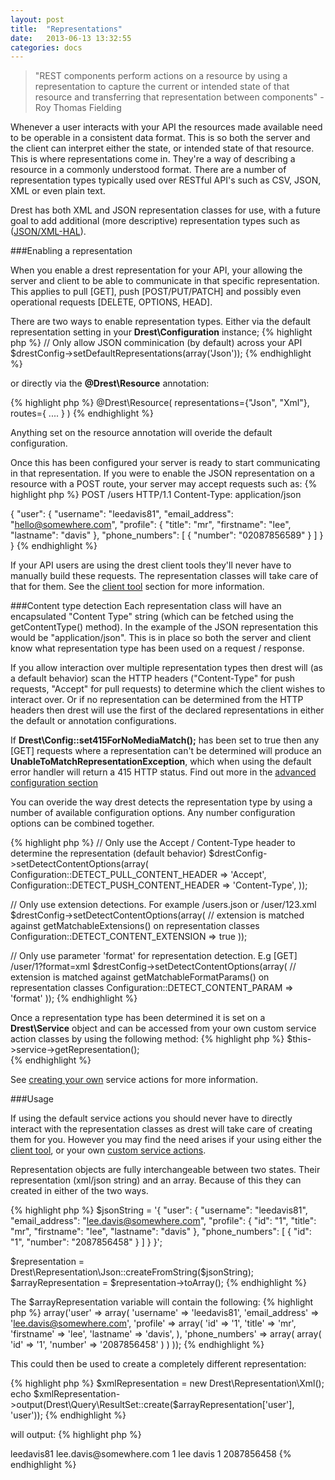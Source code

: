 ```yaml
---
layout: post
title:  "Representations"
date:   2013-06-13 13:32:55
categories: docs
---
```


> "REST components perform actions on a resource by using a representation to capture the current or intended state of that resource and transferring that representation between components" - Roy Thomas Fielding

Whenever a user interacts with your API the resources made available need to be operable in a consistent data format. This is so both the server and the client can interpret either the state, or intended state of that resource.
This is where representations come in. They're a way of describing a resource in a commonly understood format. There are a number of representation types typically used over RESTful API's such as CSV, JSON, XML or even plain text.

Drest has both XML and JSON representation classes for use, with a future goal to add additional (more descriptive) representation types such as ([JSON/XML-HAL](http://stateless.co/hal_specification.html)).  

###Enabling a representation

When you enable a drest representation for your API, your allowing the server and client to be able to communicate in that specific representation. This applies to pull \[GET\], push \[POST/PUT/PATCH\] and possibly even operational requests \[DELETE, OPTIONS, HEAD\].
 
There are two ways to enable representation types. Either via the default representation setting in your **Drest\Configuration** instance;
{% highlight php %}
// Only allow JSON comminication (by default) across your API
$drestConfig->setDefaultRepresentations(array('Json'));
{% endhighlight %}

or directly via the **@Drest\Resource** annotation: 

{% highlight php %}
 @Drest\Resource(
    representations={"Json", "Xml"},
    routes={
        ....
    }
)
{% endhighlight %}
<div class="alert alert-info">
Anything set on the resource annotation will overide the default configuration.
</div>

Once this has been configured your server is ready to start communicating in that representation. If you were to enable the JSON representation on a resource with a POST route, your server may accept requests such as: 
{% highlight php %}
POST /users HTTP/1.1
Content-Type: application/json

{
  "user": {
    "username": "leedavis81",
    "email_address": "hello@somewhere.com",
    "profile": {
      "title": "mr",
      "firstname": "lee",
      "lastname": "davis"
    },
    "phone_numbers": [
      {
        "number": "02087856589"
      }
    ]
  }
}
{% endhighlight %}

<div class="alert alert-info">
If your API users are using the drest client tools they'll never have to manually build these requests. The representation classes will take care of that for them. See the <a href="{{site.url}}/docs/client-tool">client tool</a> section for more information.
</div>


###Content type detection
Each representation class will have an encapsulated "Content Type" string (which can be fetched using the getContentType() method). In the example of the JSON representation this would be "application/json". This is in place so both the server and client know what representation type has been used on a request / response. 

If you allow interaction over multiple representation types then drest will (as a default behavior) scan the HTTP headers ("Content-Type" for push requests, "Accept" for pull requests) to determine which the client wishes to interact over.
Or if no representation can be determined from the HTTP headers then drest will use the first of the declared representations in either the default or annotation configurations. 

<div class="alert">
If <strong>Drest\Config::set415ForNoMediaMatch();</strong> has been set to true then any [GET] requests where a representation can't be determined will produce an <strong>UnableToMatchRepresentationException</strong>, which when using the default error handler will return a 415 HTTP status. Find out more in the <a href="{{site.url}}/docs/advanced-configuration">advanced configuration section</a>
</div>

You can overide the way drest detects the representation type by using a number of available configuration options. Any number configuration options can be combined together.

{% highlight php %}
// Only use the Accept / Content-Type header to determine the representation (default behavior)
$drestConfig->setDetectContentOptions(array(
    Configuration::DETECT_PULL_CONTENT_HEADER => 'Accept',
    Configuration::DETECT_PUSH_CONTENT_HEADER => 'Content-Type',
));

// Only use extension detections. For example /users.json or /user/123.xml
$drestConfig->setDetectContentOptions(array(
    // extension is matched against getMatchableExtensions() on representation classes 
    Configuration::DETECT_CONTENT_EXTENSION => true
));

// Only use parameter 'format' for representation detection. E.g [GET] /user/1?format=xml
$drestConfig->setDetectContentOptions(array(
    // extension is matched against getMatchableFormatParams() on representation classes 
    Configuration::DETECT_CONTENT_PARAM => 'format'
));
{% endhighlight %}

Once a representation type has been determined it is set on a **Drest\Service** object and can be accessed from your own custom service action classes by using the following method:
{% highlight php %}
$this->service->getRepresentation();   
{% endhighlight %}

See [creating your own]({{site.url}}/docs/service-actions/#creating_your_own) service actions for more information.

###Usage

If using the default service actions you should never have to directly interact with the representation classes as drest will take care of creating them for you. 
However you may find the need arises if your using either the [client tool]({{site.url}}/docs/client-tool), or your own [custom service actions]({{site.url}}/docs/service-actions/#creating_your_own).

Representation objects are fully interchangeable between two states. Their representation (xml/json string) and an array. Because of this they can created in either of the two ways.

{% highlight php %}
$jsonString = '{
  "user": {
    "username": "leedavis81",
    "email_address": "lee.davis@somewhere.com",
    "profile": {
      "id": "1",
      "title": "mr",
      "firstname": "lee",
      "lastname": "davis"
    },
    "phone_numbers": [
      {
        "id": "1",
        "number": "2087856458"
      }
    ]
  }
}';

$representation = Drest\Representation\Json::createFromString($jsonString);
$arrayRepresentation = $representation->toArray();
{% endhighlight %}

The $arrayRepresentation variable will contain the following:
{% highlight php %}
array('user' => array(
    'username' => 'leedavis81',
    'email_address' => 'lee.davis@somewhere.com',
    'profile' => array(
        'id' => '1',
        'title' => 'mr',
        'firstname' => 'lee',
        'lastname' => 'davis',
    ),
    'phone_numbers' => array(
        array(
            'id' => '1',
            'number' => '2087856458'
        )
    )
));
{% endhighlight %}

This could then be used to create a completely different representation:

{% highlight php %}
$xmlRepresentation = new Drest\Representation\Xml();
echo $xmlRepresentation->output(Drest\Query\ResultSet::create($arrayRepresentation['user'], 'user'));
{% endhighlight %}

will output:
{% highlight php %}
<?xml version="1.0" encoding="UTF-8"?>
<user>
  <username>leedavis81</username>
  <email_address>lee.davis@somewhere.com</email_address>
  <profile>
    <id>1</id>
    <title>mr</title>
    <firstname>lee</firstname>
    <lastname>davis</lastname>
  </profile>
  <phone_numbers>
    <phone_number>
      <id>1</id>
      <number>2087856458</number>
    </phone_number>
  </phone_numbers>
</user>
{% endhighlight %}






